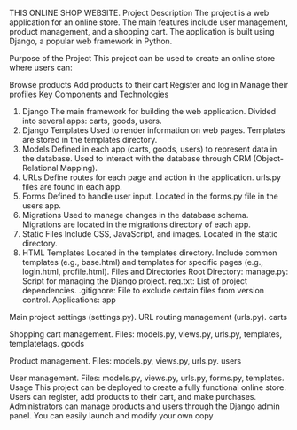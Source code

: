 THIS ONLINE SHOP WEBSITE.
Project Description
The project is a web application for an online store. The main features include user management, product management, and a shopping cart. The application is built using Django, a popular web framework in Python.

Purpose of the Project
This project can be used to create an online store where users can:

Browse products
Add products to their cart
Register and log in
Manage their profiles
Key Components and Technologies
1. Django
The main framework for building the web application.
Divided into several apps: carts, goods, users.
2. Django Templates
Used to render information on web pages.
Templates are stored in the templates directory.
3. Models
Defined in each app (carts, goods, users) to represent data in the database.
Used to interact with the database through ORM (Object-Relational Mapping).
4. URLs
Define routes for each page and action in the application.
urls.py files are found in each app.
5. Forms
Defined to handle user input.
Located in the forms.py file in the users app.
6. Migrations
Used to manage changes in the database schema.
Migrations are located in the migrations directory of each app.
7. Static Files
Include CSS, JavaScript, and images.
Located in the static directory.
8. HTML Templates
Located in the templates directory.
Include common templates (e.g., base.html) and templates for specific pages (e.g., login.html, profile.html).
Files and Directories
Root Directory:
manage.py: Script for managing the Django project.
req.txt: List of project dependencies.
.gitignore: File to exclude certain files from version control.
Applications:
app

Main project settings (settings.py).
URL routing management (urls.py).
carts

Shopping cart management.
Files: models.py, views.py, urls.py, templates, templatetags.
goods

Product management.
Files: models.py, views.py, urls.py.
users

User management.
Files: models.py, views.py, urls.py, forms.py, templates.
Usage
This project can be deployed to create a fully functional online store. Users can register, add products to their cart, and make purchases. Administrators can manage products and users through the Django admin panel.
You can easily launch and modify your own copy
